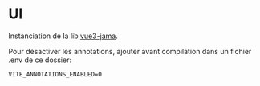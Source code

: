 # UI

Instanciation de la lib [vue3-jama](https://git.unicaen.fr/pdn-certic/vue3-jama).

Pour désactiver les annotations, ajouter avant compilation dans un fichier .env de ce dossier:

```
VITE_ANNOTATIONS_ENABLED=0
```

